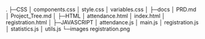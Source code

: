 .
├─CSS
│      components.css
│      style.css
│      variables.css
│
├─docs
│      PRD.md
│      Project_Tree.md
│
├─HTML
│      attendance.html
│      index.html
│      registration.html
│
├─JAVASCRIPT
│        attendance.js
│        main.js
│        registration.js
│        statistics.js
│        utils.js
└─images
        registration.png


